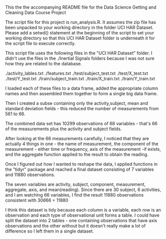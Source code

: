 This the the accompanying README file for the Data Science Getting and Cleaning Data Course Project

The script file for this project is run_analysis.R. It assumes the zip file has been unpacked to your working directory in the folder UCI HAR Dataset.
Please add a setwd() statement at the beginning of the script to set your working directory so that this UCI HAR Dataset folder is underneath it for the script file to execute correctly.

This script file uses the following files in the "UCI HAR Dataset" folder. I didn't use the files in the ./Inertial Signals folders because I was not sure how they are related to the database.

./activity_lables.txt
./features.txt
./test/subject_test.txt
./test/X_test.txt
./test/Y_test.txt
./train/subject_train.txt
./train/X_train.txt
./train/Y_train.txt

I loaded each of these files to a data frame, added the appropriate column names and then assembled them together to form a single big data frame.

Then I created a subse containing only the activity,subject, mean and standard deviation fields - this reduced the number of measurements from 561 to 66.

The combined data set has 10299 observations of 68 variables - that's 66 of the measurements plus the activity and subject fields.

After looking at the 66 measurements carefully, I noticed that they are actually 4 things in one - the name of measurement, the component of the measurement -
either time or frequency, axis of the measurement -if exists, and the aggregate function applied to the result to obtain the reading.

Once I figured out how I wanted to reshape the data, I applied functions in the "tidyr" package and reached a final dataset consisting of 7 variables and 
11880 observations.

The seven variables are activity, subject, component, measurement, aggregate, axis, and mean(reading). Since there are 30 subject, 6 activities, and I am
watching 66 variables, I find the result 11880 observations consistent with 30*6*66 = 11880

I think this dataset is tidy because each column is a variable, each  row is an observation and each type of observational unit forms a table. I could have split 
the dataset into 2 tables - one containing observations that have axis observations and the other without but it doesn't really make a lot of difference so I left 
them in a single dataset.




